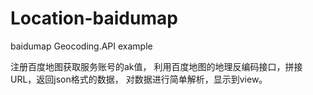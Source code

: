 # Location-baidumap
baidumap Geocoding.API example

注册百度地图获取服务账号的ak值，
利用百度地图的地理反编码接口，拼接URL，返回json格式的数据，
对数据进行简单解析，显示到view。

